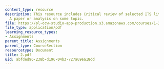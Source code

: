 ```yaml
---
content_type: resource
description: This resource includes Critical review of selected ITS literature, and
  A paper or analysis on some topic.
file: https://ol-ocw-studio-app-production.s3.amazonaws.com/courses/1-212j-an-introduction-to-intelligent-transportation-systems-spring-2005/abfded96238bd19604b3727a69ea18dd_2.pdf
file_type: application/pdf
learning_resource_types:
- Assignments
parent_title: Assignments
parent_type: CourseSection
resourcetype: Document
title: 2.pdf
uid: abfded96-238b-d196-04b3-727a69ea18dd
---
```

